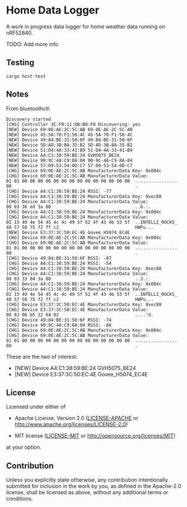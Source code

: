 Home Data Logger
================

A work in progress data logger for home weather data running on nRF52840.

TODO: Add more info

Testing
-------

    cargo host-test

Notes
-----

From bluetoothctl:

    Discovery started
    [CHG] Controller 3C:F0:11:DB:B9:F0 Discovering: yes
    [NEW] Device 69:0E:AE:2C:5C:AB 69-0E-AE-2C-5C-AB
    [NEW] Device 45:5A:70:F1:56:4C 45-5A-70-F1-56-4C
    [NEW] Device 49:84:BE:31:50:6F 49-84-BE-31-50-6F
    [NEW] Device 5D:AD:3B:BA:35:B2 5D-AD-3B-BA-35-B2
    [NEW] Device 51:D4:4A:33:41:B9 51-D4-4A-33-41-B9
    [NEW] Device A4:C1:38:59:BE:24 GVH5075_BE24
    [NEW] Device 90:9C:4A:C9:8A:04 90-9C-4A-C9-8A-04
    [NEW] Device 57:09:53:54:0D:C7 57-09-53-54-0D-C7
    [CHG] Device 69:0E:AE:2C:5C:AB ManufacturerData Key: 0x004c
    [CHG] Device 69:0E:AE:2C:5C:AB ManufacturerData Value:
    01 01 00 00 00 00 00 00 00 00 00 00 00 00 00 00  ................
    00                                               .
    [CHG] Device A4:C1:38:59:BE:24 RSSI: -77
    [CHG] Device A4:C1:38:59:BE:24 ManufacturerData Key: 0xec88
    [CHG] Device A4:C1:38:59:BE:24 ManufacturerData Value:
    00 03 36 ed 3a 00                                ..6.:.
    [CHG] Device A4:C1:38:59:BE:24 ManufacturerData Key: 0x004c
    [CHG] Device A4:C1:38:59:BE:24 ManufacturerData Value:
    02 15 49 4e 54 45 4c 4c 49 5f 52 4f 43 4b 53 5f  ..INTELLI_ROCKS_
    48 57 50 75 f2 ff c2                             HWPu...
    [NEW] Device E3:37:3C:50:EC:4E Govee_H5074_EC4E
    [CHG] Device 69:0E:AE:2C:5C:AB ManufacturerData Key: 0x004c
    [CHG] Device 69:0E:AE:2C:5C:AB ManufacturerData Value:
    01 01 00 00 00 00 00 00 00 00 00 00 00 00 00 00  ................
    00                                               .
    [CHG] Device 49:84:BE:31:50:6F RSSI: -87
    [CHG] Device A4:C1:38:59:BE:24 RSSI: -54
    [CHG] Device A4:C1:38:59:BE:24 ManufacturerData Key: 0xec88
    [CHG] Device A4:C1:38:59:BE:24 ManufacturerData Value:
    00 03 33 04 3a 00                                ..3.:.
    [CHG] Device A4:C1:38:59:BE:24 ManufacturerData Key: 0x004c
    [CHG] Device A4:C1:38:59:BE:24 ManufacturerData Value:
    02 15 49 4e 54 45 4c 4c 49 5f 52 4f 43 4b 53 5f  ..INTELLI_ROCKS_
    48 57 50 75 f2 ff c2                             HWPu...
    [CHG] Device E3:37:3C:50:EC:4E ManufacturerData Key: 0xec88
    [CHG] Device E3:37:3C:50:EC:4E ManufacturerData Value:
    00 83 06 b5 22 64 02                             ...."d.
    [CHG] Device 49:84:BE:31:50:6F RSSI: -74
    [CHG] Device 90:9C:4A:C9:8A:04 RSSI: -86
    [CHG] Device 69:0E:AE:2C:5C:AB ManufacturerData Key: 0x004c
    [CHG] Device 69:0E:AE:2C:5C:AB ManufacturerData Value:
    01 01 00 00 00 00 00 00 00 00 00 00 00 00 00 00  ................
    00                                               .

These are the two of interest:

* [NEW] Device A4:C1:38:59:BE:24 GVH5075_BE24
* [NEW] Device E3:37:3C:50:EC:4E Govee_H5074_EC4E

License
-------

Licensed under either of

- Apache License, Version 2.0 ([LICENSE-APACHE](LICENSE-APACHE) or
  http://www.apache.org/licenses/LICENSE-2.0)

- MIT license ([LICENSE-MIT](LICENSE-MIT) or http://opensource.org/licenses/MIT)

at your option.

Contribution
------------

Unless you explicitly state otherwise, any contribution intentionally submitted
for inclusion in the work by you, as defined in the Apache-2.0 license, shall
be licensed as above, without any additional terms or conditions.
